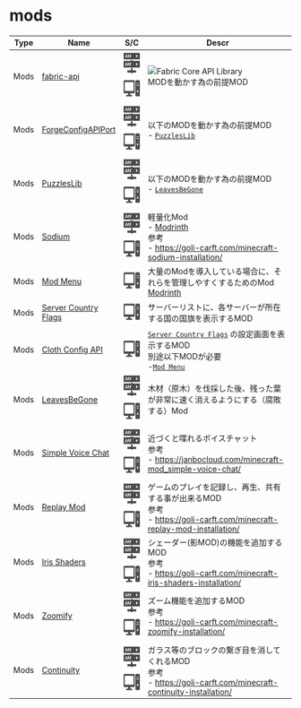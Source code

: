 # mods

| Type | Name | S/C | Descr |
| :---: | --- | :---: | --- |
| Mods | [fabric-api](https://www.curseforge.com/minecraft/mc-mods/fabric-api) | <img src="./docs/assets/sv.svg" style="height: 3em;" /> <img src="./docs/assets/pc.svg" style="height: 3em;" /> | <img src="https://fabricmc.net/assets/logo.png" style="height: 3em;" />Fabric Core API Library<br>MODを動かす為の前提MOD |
| Mods | [ForgeConfigAPIPort](https://www.curseforge.com/minecraft/mc-mods/forge-config-api-port-fabric) | <img src="./docs/assets/sv.svg" style="height: 3em;" /> <img src="./docs/assets/pc.svg" style="height: 3em;" /> | 以下のMODを動かす為の前提MOD<br>- [`PuzzlesLib`](https://www.curseforge.com/minecraft/mc-mods/puzzles-lib) |
| Mods | [PuzzlesLib](https://www.curseforge.com/minecraft/mc-mods/puzzles-lib) | <img src="./docs/assets/sv.svg" style="height: 3em;" /> <img src="./docs/assets/pc.svg" style="height: 3em;" /> | 以下のMODを動かす為の前提MOD<br>- [`LeavesBeGone`](https://www.curseforge.com/minecraft/mc-mods/leaves-be-gone) |
| Mods | [Sodium](https://www.curseforge.com/minecraft/mc-mods/sodium) | <img src="./docs/assets/sv.svg" style="height: 3em;" /> <img src="./docs/assets/pc.svg" style="height: 3em;" /> | 軽量化Mod<br>- [Modrinth](https://modrinth.com/mod/sodium?version=1.21.8&loader=fabric)<br>参考<br>- https://goli-carft.com/minecraft-sodium-installation/ |
| Mods | [Mod Menu](https://www.curseforge.com/minecraft/mc-mods/modmenu) | <img src="./docs/assets/pc.svg" style="height: 3em;" /> | 大量のModを導入している場合に、それらを管理しやすくするためのMod<br>[Modrinth](https://modrinth.com/mod/modmenu) |
| Mods | [Server Country Flags](https://www.curseforge.com/minecraft/mc-mods/server-country-flags) | <img src="./docs/assets/pc.svg" style="height: 3em;" /> | サーバーリストに、各サーバーが所在する国の国旗を表示するMOD |
| Mods | [Cloth Config API](https://www.curseforge.com/minecraft/mc-mods/cloth-config) | <img src="./docs/assets/pc.svg" style="height: 3em;" /> | [`Server Country Flags`](https://www.curseforge.com/minecraft/mc-mods/server-country-flags) の設定画面を表示するMOD<br>別途以下MODが必要<br>-[`Mod Menu`](https://modrinth.com/mod/modmenu)  |
| Mods | [LeavesBeGone](https://www.curseforge.com/minecraft/mc-mods/leaves-be-gone) | <img src="./docs/assets/sv.svg" style="height: 3em;" /> <img src="./docs/assets/pc.svg" style="height: 3em;" /> | 木材（原木）を伐採した後、残った葉が非常に速く消えるようにする（腐敗する）Mod |
| Mods | [Simple Voice Chat](https://www.curseforge.com/minecraft/mc-mods/simple-voice-chat) | <img src="./docs/assets/sv.svg" style="height: 3em;" /> <img src="./docs/assets/pc.svg" style="height: 3em;" /> | 近づくと喋れるボイスチャット<br>参考<br>- https://janbocloud.com/minecraft-mod_simple-voice-chat/ |
| Mods | [Replay Mod](https://www.replaymod.com/download/) | <img src="./docs/assets/sv.svg" style="height: 3em;" /> <img src="./docs/assets/pc.svg" style="height: 3em;" /> | ゲームのプレイを記録し、再生、共有する事が出来るMOD<br>参考<br>- https://goli-carft.com/minecraft-replay-mod-installation/ |
| Mods | [Iris Shaders](https://www.curseforge.com/minecraft/mc-mods/irisshaders) | <img src="./docs/assets/sv.svg" style="height: 3em;" /> <img src="./docs/assets/pc.svg" style="height: 3em;" /> | シェーダー(影MOD)の機能を追加するMOD<br>参考<br>- https://goli-carft.com/minecraft-iris-shaders-installation/ |
| Mods | [Zoomify](https://www.curseforge.com/minecraft/mc-mods/zoomify) | <img src="./docs/assets/sv.svg" style="height: 3em;" /> <img src="./docs/assets/pc.svg" style="height: 3em;" /> | ズーム機能を追加するMOD<br>参考<br>- https://goli-carft.com/minecraft-zoomify-installation/ |
| Mods | [Continuity](https://www.curseforge.com/minecraft/mc-mods/zoomify) | <img src="./docs/assets/sv.svg" style="height: 3em;" /> <img src="./docs/assets/pc.svg" style="height: 3em;" /> | ガラス等のブロックの繋ぎ目を消してくれるMOD<br>参考<br>- https://goli-carft.com/minecraft-continuity-installation/ |
